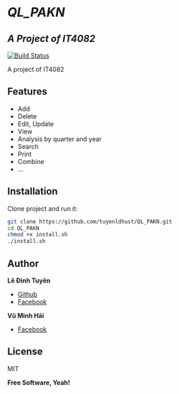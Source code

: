 # *QL_PAKN*
## *A Project of IT4082*
[![Build Status](https://travis-ci.org/joemccann/dillinger.svg?branch=master)](#)

A project of IT4082

## Features

- Add
- Delete
- Edit, Update
- View
- Analysis by quarter and year
- Search
- Print
- Combine
- ...

## Installation

Clone project and run it:

```sh
git clone https://github.com/tuyenldhust/QL_PAKN.git
cd QL_PAKN
chmod +x install.sh
./install.sh
```

## Author

**Lê Đình Tuyên**

* [Github](https://github.com/tuyenldhust)
* [Facebook](https://facebook.com/z4xpl3s)

**Vũ Minh Hải**

* [Facebook](https://www.facebook.com/hailaivu0x)

## License

MIT

**Free Software, Yeah!**
